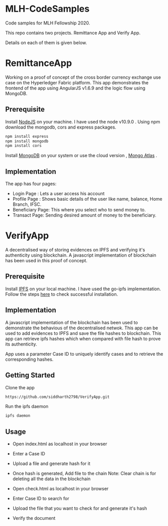 # MLH-CodeSamples
Code samples for MLH Fellowship 2020.

This repo contains two projects. Remittance App and Verify App.

Details on each of them is given below.

# RemittanceApp

Working on a proof of concept of the cross border currency exchange use case on the Hyperledger Fabric platform. This app demonstrates the frontend of the app using AngularJS v1.6.9 and the logic flow using MongoDB.

## Prerequisite

Install [NodeJS](https://nodejs.org) on your machine. I have used the node v10.9.0 . Using npm download the mongodb, cors and express packages.
```bash
npm install express
npm install mongodb
npm install cors
```

Install [MongoDB](https://www.mongodb.org) on your system or use the cloud version , [Mongo Atlas](https://www.mongodb.com/cloud/atlas) .


## Implementation

The app has four pages:

- Login Page : Lets a user access his account
- Profile Page : Shows basic details of the user like name, balance, Home Branch, IFSC.
- Beneficiary Page: This where you select who to send money to.
- Transact Page: Sending desired amount of money to the beneficiary.





# VerifyApp

A decentralised way of storing evidences on IPFS and verifying it's authenticity using blockchain. A javascript implementation of blockchain has been used in this proof of concept.

## Prerequisite

Install [IPFS](https://ipfs.io) on your local machine. I have used the go-ipfs implementation. Follow the steps [here](https://docs-beta.ipfs.io/how-to/command-line-quick-start/#install-ipfs) to check successful installation.

## Implementation

A javascript implementation of the blockchain has been used to demonstrate the behavious of the decentralised netwok. This app can be used to add evidences to IPFS and save the file hashes to blockchain. This app can retrieve ipfs hashes which when compared with file hash to prove its authenticity.

App uses a parameter Case ID to uniquely identify cases and to retrieve the corresponding hashes.


## Getting Started

Clone the app
```bash
https://github.com/siddharth2798/VerifyApp.git
```

Run the ipfs daemon

```bash
ipfs daemon
```


## Usage

- Open index.html as localhost in your browser
- Enter a Case ID
- Upload a file and generate hash for it
- Once hash is generated, Add file to the chain
Note: Clear chain is for deleting all the data in the blockchain

- Open check.html as localhost in your browser
- Enter Case ID to search for
- Upload the file that you want to check for and generate it's hash
- Verify the document
